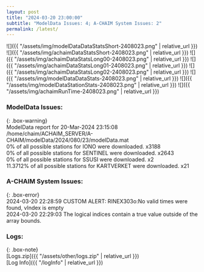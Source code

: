 ```yaml
---
layout: post
title: "2024-03-20 23:00:00"
subtitle: "ModelData Issues: 4; A-CHAIM System Issues: 2"
permalink: /latest/
---
```


![]({{ "/assets/img/modelDataDataStatsShort-2408023.png" | relative_url }})
![]({{ "/assets/img/achaimDataStatsShort-2408023.png" | relative_url }})
![]({{ "/assets/img/achaimDataStatsLong00-2408023.png" | relative_url }})
![]({{ "/assets/img/achaimDataStatsLong01-2408023.png" | relative_url }})
![]({{ "/assets/img/achaimDataStatsLong02-2408023.png" | relative_url }})
![]({{ "/assets/img/modelDataDataStats-2408023.png" | relative_url }})
![]({{ "/assets/img/modelDataStationStats-2408023.png" | relative_url }})
![]({{ "/assets/img/achaimRunTime-2408023.png" | relative_url }})


### ModelData Issues:  
  
{: .box-warning}  
 ModelData report for 20-Mar-2024 23:15:08   
 /home/chaim/ACHAIM_SERVER/A-CHAIM/modelData/2024/080/23/modelData.mat   
 0% of all possible stations for IONO were downloaded. x3188   
 0% of all possible stations for SENTINEL were downloaded. x2643   
 0% of all possible stations for SSUSI were downloaded. x2   
 11.3712% of all possible stations for KARTVERKET were downloaded. x21   
  
### A-CHAIM System Issues:  
  
{: .box-error}  
2024-03-20 22:28:59 CUSTOM ALERT: RINEX303o:No valid times were found, vIndex is empty  
2024-03-20 22:29:03 The logical indices contain a true value outside of the array bounds.  

### Logs:  
  
{: .box-note}  
[Logs.zip]({{ "/assets/other/logs.zip" | relative_url }})  
[Log Info]({{ "/logInfo" | relative_url }})  
